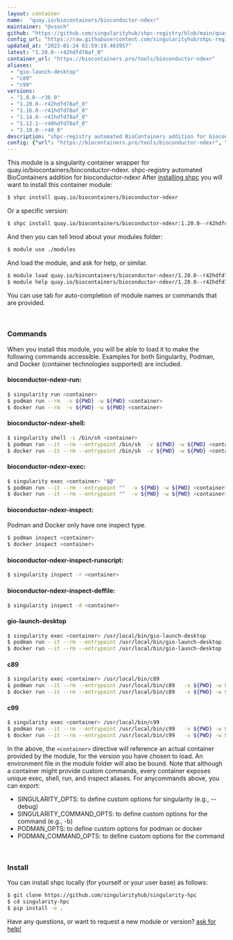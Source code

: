 ```yaml
---
layout: container
name:  "quay.io/biocontainers/bioconductor-ndexr"
maintainer: "@vsoch"
github: "https://github.com/singularityhub/shpc-registry/blob/main/quay.io/biocontainers/bioconductor-ndexr/container.yaml"
config_url: "https://raw.githubusercontent.com/singularityhub/shpc-registry/main/quay.io/biocontainers/bioconductor-ndexr/container.yaml"
updated_at: "2023-01-24 02:59:19.463957"
latest: "1.20.0--r42hdfd78af_0"
container_url: "https://biocontainers.pro/tools/bioconductor-ndexr"
aliases:
 - "gio-launch-desktop"
 - "c89"
 - "c99"
versions:
 - "1.8.0--r36_0"
 - "1.20.0--r42hdfd78af_0"
 - "1.16.0--r41hdfd78af_0"
 - "1.14.0--r41hdfd78af_0"
 - "1.12.1--r40hdfd78af_0"
 - "1.10.0--r40_0"
description: "shpc-registry automated BioContainers addition for bioconductor-ndexr"
config: {"url": "https://biocontainers.pro/tools/bioconductor-ndexr", "maintainer": "@vsoch", "description": "shpc-registry automated BioContainers addition for bioconductor-ndexr", "latest": {"1.20.0--r42hdfd78af_0": "sha256:3ce31f98746d5f821203f15a226791561a2ddb28ea89dfc9f9fbcf9c120fbb62"}, "tags": {"1.8.0--r36_0": "sha256:4cd424f708975aa07e765954ca6a04323c48a4c5f8cd7b4cc1f443ee1960825e", "1.20.0--r42hdfd78af_0": "sha256:3ce31f98746d5f821203f15a226791561a2ddb28ea89dfc9f9fbcf9c120fbb62", "1.16.0--r41hdfd78af_0": "sha256:7807ad549277c802fbaef47acd89a80244b1d1c464711cd4567b4d5c2e78435d", "1.14.0--r41hdfd78af_0": "sha256:f816fe4904266e5f01fa73cba5296c6d43acdbd298304c9330e4e292ecf81655", "1.12.1--r40hdfd78af_0": "sha256:e64408d5f6084004faa04a10826c382192d8a2502bf1900cfd881ac6a840f741", "1.10.0--r40_0": "sha256:c27b56840cc44eddbb11c479002a9689d91da80ef130ec8b1899a3dd417ef79a"}, "docker": "quay.io/biocontainers/bioconductor-ndexr", "aliases": {"gio-launch-desktop": "/usr/local/bin/gio-launch-desktop", "c89": "/usr/local/bin/c89", "c99": "/usr/local/bin/c99"}}
---
```


This module is a singularity container wrapper for quay.io/biocontainers/bioconductor-ndexr.
shpc-registry automated BioContainers addition for bioconductor-ndexr
After [installing shpc](#install) you will want to install this container module:


```bash
$ shpc install quay.io/biocontainers/bioconductor-ndexr
```

Or a specific version:

```bash
$ shpc install quay.io/biocontainers/bioconductor-ndexr:1.20.0--r42hdfd78af_0
```

And then you can tell lmod about your modules folder:

```bash
$ module use ./modules
```

And load the module, and ask for help, or similar.

```bash
$ module load quay.io/biocontainers/bioconductor-ndexr/1.20.0--r42hdfd78af_0
$ module help quay.io/biocontainers/bioconductor-ndexr/1.20.0--r42hdfd78af_0
```

You can use tab for auto-completion of module names or commands that are provided.

<br>

### Commands

When you install this module, you will be able to load it to make the following commands accessible.
Examples for both Singularity, Podman, and Docker (container technologies supported) are included.

#### bioconductor-ndexr-run:

```bash
$ singularity run <container>
$ podman run --rm  -v ${PWD} -w ${PWD} <container>
$ docker run --rm  -v ${PWD} -w ${PWD} <container>
```

#### bioconductor-ndexr-shell:

```bash
$ singularity shell -s /bin/sh <container>
$ podman run --it --rm --entrypoint /bin/sh  -v ${PWD} -w ${PWD} <container>
$ docker run --it --rm --entrypoint /bin/sh  -v ${PWD} -w ${PWD} <container>
```

#### bioconductor-ndexr-exec:

```bash
$ singularity exec <container> "$@"
$ podman run --it --rm --entrypoint ""  -v ${PWD} -w ${PWD} <container> "$@"
$ docker run --it --rm --entrypoint ""  -v ${PWD} -w ${PWD} <container> "$@"
```

#### bioconductor-ndexr-inspect:

Podman and Docker only have one inspect type.

```bash
$ podman inspect <container>
$ docker inspect <container>
```

#### bioconductor-ndexr-inspect-runscript:

```bash
$ singularity inspect -r <container>
```

#### bioconductor-ndexr-inspect-deffile:

```bash
$ singularity inspect -d <container>
```


#### gio-launch-desktop

```bash
$ singularity exec <container> /usr/local/bin/gio-launch-desktop
$ podman run --it --rm --entrypoint /usr/local/bin/gio-launch-desktop   -v ${PWD} -w ${PWD} <container> -c " $@"
$ docker run --it --rm --entrypoint /usr/local/bin/gio-launch-desktop   -v ${PWD} -w ${PWD} <container> -c " $@"
```


#### c89

```bash
$ singularity exec <container> /usr/local/bin/c89
$ podman run --it --rm --entrypoint /usr/local/bin/c89   -v ${PWD} -w ${PWD} <container> -c " $@"
$ docker run --it --rm --entrypoint /usr/local/bin/c89   -v ${PWD} -w ${PWD} <container> -c " $@"
```


#### c99

```bash
$ singularity exec <container> /usr/local/bin/c99
$ podman run --it --rm --entrypoint /usr/local/bin/c99   -v ${PWD} -w ${PWD} <container> -c " $@"
$ docker run --it --rm --entrypoint /usr/local/bin/c99   -v ${PWD} -w ${PWD} <container> -c " $@"
```



In the above, the `<container>` directive will reference an actual container provided
by the module, for the version you have chosen to load. An environment file in the
module folder will also be bound. Note that although a container
might provide custom commands, every container exposes unique exec, shell, run, and
inspect aliases. For anycommands above, you can export:

 - SINGULARITY_OPTS: to define custom options for singularity (e.g., --debug)
 - SINGULARITY_COMMAND_OPTS: to define custom options for the command (e.g., -b)
 - PODMAN_OPTS: to define custom options for podman or docker
 - PODMAN_COMMAND_OPTS: to define custom options for the command

<br>

### Install

You can install shpc locally (for yourself or your user base) as follows:

```bash
$ git clone https://github.com/singularityhub/singularity-hpc
$ cd singularity-hpc
$ pip install -e .
```

Have any questions, or want to request a new module or version? [ask for help!](https://github.com/singularityhub/singularity-hpc/issues)